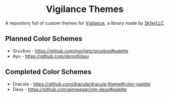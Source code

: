 <div align = "center">

# Vigilance Themes

</div>

A repository full of custom themes for [Vigilance](https://github.com/Sk1erLLC/Vigilance), a library made by [Sk1erLLC](https://github.com/Sk1erLLC)

## Planned Color Schemes

* Gruvbox - https://github.com/morhetz/gruvbox#palette
* Ayu - https://github.com/dempfi/ayu

## Completed Color Schemes
* Dracula - https://github.com/dracula/dracula-theme#color-palette
* Deus - https://github.com/ajmwagar/vim-deus#palette

